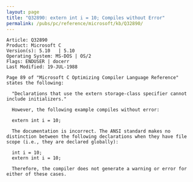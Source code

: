 ```yaml
---
layout: page
title: "Q32890: extern int i = 10; Compiles without Error"
permalink: /pubs/pc/reference/microsoft/kb/Q32890/
---
```


	Article: Q32890
	Product: Microsoft C
	Version(s): 5.10   | 5.10
	Operating System: MS-DOS | OS/2
	Flags: ENDUSER | docerr
	Last Modified: 19-JUL-1988
	
	Page 89 of "Microsoft C Optimizing Compiler Language Reference"
	states the following:
	
	  "Declarations that use the extern storage-class specifier cannot
	include initializers."
	
	  However, the following example compiles without error:
	
	  extern int i = 10;
	
	  The documentation is incorrect. The ANSI standard makes no
	distinction between the following declarations when they have file
	scope (i.e., they are declared globally):
	
	  int i = 10;
	  extern int i = 10;
	
	  Therefore, the compiler does not generate a warning or error for
	either of these cases.
